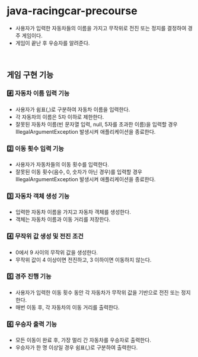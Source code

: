 # java-racingcar-precourse
- 사용자가 입력한 자동차들의 이름을 가지고 무작위로 전진 또는 정지를 결정하여 경주 게임이다.
- 게임이 끝난 후 우승자를 알려준다.
<br/>

## 게임 구현 기능
### #️⃣ 자동차 이름 입력 기능
- 사용자가 쉼표(,)로 구분하여 자동차 이름을 입력한다.
- 각 자동차의 이름은 5자 이하로 제한한다.
- 잘못된 자동차 이름(빈 문자열 입력, null, 5자를 초과한 이름)을 입력할 경우 IllegalArgumentException 발생시켜 애플리케이션을 종료한다.
### 2️⃣ 이동 횟수 입력 기능
- 사용자가 자동차들의 이동 횟수를 입력한다.
- 잘못된 이동 횟수(음수, 0, 숫자가 아닌 경우)를 입력할 경우 IllegalArgumentException 발생시켜 애플리케이션을 종료한다.
### 3️⃣ 자동차 객체 생성 기능
- 입력한 자동차 이름을 가지고 자동차 객체를 생성한다.
- 객체는 자동차 이름과 이동 거리를 저장한다.
### 4️⃣ 무작위 값 생성 및 전진 조건
- 0에서 9 사이의 무작위 값을 생성한다.
- 무작위 값이 4 이상이면 전진하고, 3 이하이면 이동하지 않는다.
### 5️⃣ 경주 진행 기능
- 사용자가 입력한 이동 횟수 동안 각 자동차가 무작위 값을 기반으로 전진 또는 정지한다.
- 매번 이동 후, 각 자동차의 이동 거리를 출력한다.
### 6️⃣ 우승자 출력 기능
- 모든 이동이 완료 후, 가장 멀리 간 자동차를 우승자로 출력한다.
- 우승자가 한 명 이상일 경우 쉼표(,)로 구분하여 출력한다.